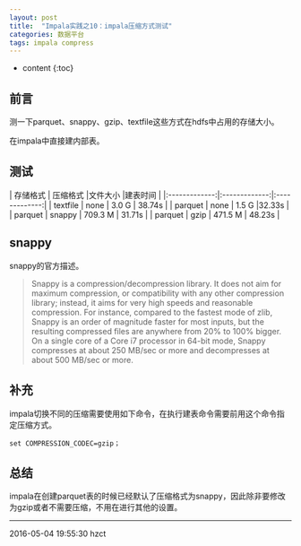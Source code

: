 ```yaml
---
layout: post
title:  "Impala实践之10：impala压缩方式测试"
categories: 数据平台
tags: impala compress
---
```


* content
{:toc}

## 前言

测一下parquet、snappy、gzip、textfile这些方式在hdfs中占用的存储大小。




在impala中直接建内部表。

## 测试

| 存储格式        | 压缩格式       |文件大小       |建表时间 |
|:-------------:|:-------------:|:-------------:|
| textfile     | none | 3.0 G | 38.74s |
| parquet      | none | 1.5 G |32.33s |
| parquet      | snappy | 709.3 M  | 31.71s |
| parquet     | gzip | 471.5 M | 48.23s |

## snappy

snappy的官方描述。

>Snappy is a compression/decompression library. It does not aim for maximum compression, or compatibility with any other compression library; instead, it aims for very high speeds and reasonable compression. For instance, compared to the fastest mode of zlib, Snappy is an order of magnitude faster for most inputs, but the resulting compressed files are anywhere from 20% to 100% bigger. On a single core of a Core i7 processor in 64-bit mode, Snappy compresses at about 250 MB/sec or more and decompresses at about 500 MB/sec or more.

## 补充

impala切换不同的压缩需要使用如下命令，在执行建表命令需要前用这个命令指定压缩方式。

```
set COMPRESSION_CODEC=gzip；
```

## 总结

impala在创建parquet表的时候已经默认了压缩格式为snappy，因此除非要修改为gzip或者不需要压缩，不用在进行其他的设置。

***
2016-05-04 19:55:30 hzct
